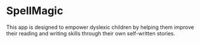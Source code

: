 # SpellMagic
This app is designed to empower dyslexic children by helping them improve their reading and writing skills through their own self-written stories.
